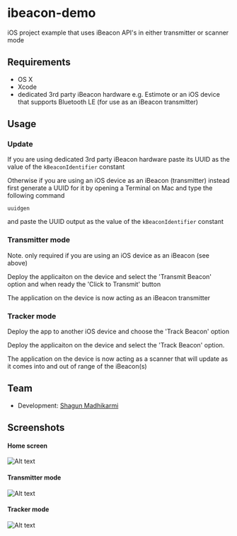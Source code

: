 ibeacon-demo
============

iOS project example that uses iBeacon API's in either transmitter or scanner mode


## Requirements

- OS X
- Xcode
- dedicated 3rd party iBeacon hardware  e.g. Estimote or an iOS device that supports Bluetooth LE (for use as an iBeacon transmitter)

## Usage

### Update

If you are using dedicated 3rd party iBeacon hardware paste its UUID as the value of the <code>kBeaconIdentifier</code> constant

Otherwise if you are using an iOS device as an iBeacon (transmitter) instead first generate a UUID for it by opening a Terminal on Mac and type the following command

<code>uuidgen</code>

and paste the UUID output as the value of the <code>kBeaconIdentifier</code> constant

### Transmitter mode 

Note. only required if you are using an iOS device as an iBeacon (see above)

Deploy the applicaiton on the device and select the 'Transmit Beacon' option and when ready the 'Click to Transmit' button

The application on the device is now acting as an iBeacon transmitter

### Tracker mode

Deploy the app to another iOS device and choose the 'Track Beacon' option


Deploy the applicaiton on the device and select the 'Track Beacon' option. 

The application on the device is now acting as a scanner that will update as it comes into and out of range of the iBeacon(s)


## Team

* Development: [Shagun Madhikarmi](mailto:shagun@ustwo.com?subject=ibeacon-demo)


## Screenshots

#### Home screen
![Alt text](IMG_6905.PNG "Screen1")

#### Transmitter mode
![Alt text](IMG_6906.PNG "Screen2")

#### Tracker mode
![Alt text](IMG_6907.PNG "Screen3")

